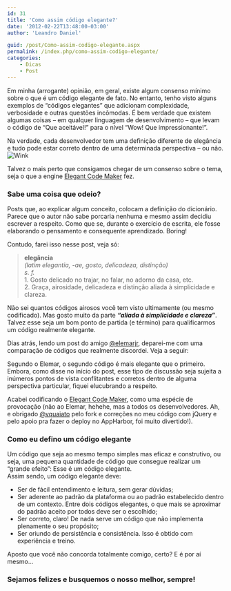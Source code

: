```yaml
---
id: 31
title: 'Como assim código elegante?'
date: '2012-02-22T13:48:00-03:00'
author: 'Leandro Daniel'

guid: /post/Como-assim-codigo-elegante.aspx
permalink: /index.php/como-assim-codigo-elegante/
categories:
    - Dicas
    - Post
---
```


Em minha (arrogante) opinião, em geral, existe algum consenso mínimo sobre o que é um código elegante de fato. No entanto, tenho visto alguns exemplos de “códigos elegantes” que adicionam complexidade, verbosidade e outras questões incômodas. É bem verdade que existem algumas coisas – em qualquer linguagem de desenvolvimento – que levam o código de “Que aceitável!” para o nível “Wow! Que impressionante!”.

Na verdade, cada desenvolvedor tem uma definição diferente de elegância e tudo pode estar correto dentro de uma determinada perspectiva – ou não.   
![Wink](http://www.leandrodaniel.com/editors/tiny_mce_3_4_3_1/plugins/emotions/img/smiley-wink.gif "Wink")

Talvez o mais perto que consigamos chegar de um consenso sobre o tema, seja o que a engine [Elegant Code Maker](http://elegantcodemaker.apphb.com) fez.

### Sabe uma coisa que odeio?

Posts que, ao explicar algum conceito, colocam a definição do dicionário. Parece que o autor não sabe porcaria nenhuma e mesmo assim decidiu escrever a respeito. Como que se, durante o exercício de escrita, ele fosse elaborando o pensamento e consequente aprendizado. Boring!

Contudo, farei isso nesse post, veja só:

> **elegância**   
> *(latim elegantia, -ae, gosto, delicadeza, distinção)*   
> *s. f.*  
> 1\. Gosto delicado no trajar, no falar, no adorno da casa, etc.  
> 2\. Graça, airosidade, delicadeza e distinção aliada à simplicidade e clareza.

Não sei quantos códigos airosos você tem visto ultimamente (ou mesmo codificado). Mas gosto muito da parte ***“aliada à simplicidade e clareza”***. Talvez esse seja um bom ponto de partida (e término) para qualificarmos um código realmente elegante.

Dias atrás, lendo um post do amigo [@elemarjr](http://twitter.com/elemarjr), deparei-me com uma comparação de códigos que realmente discordei. Veja a seguir:

<script src="https://gist.github.com/ldaniel/1885424.js"></script>

Segundo o Elemar, o segundo código é mais elegante que o primeiro. Embora, como disse no início do post, esse tipo de discussão seja sujeita a inúmeros pontos de vista conflitantes e corretos dentro de alguma perspectiva particular, fiquei elucubrando a respeito.

Acabei codificando o [Elegant Code Maker](https://github.com/ldaniel/ElegantCodeMaker), como uma espécie de provocação (não ao Elemar, hehehe, mas a todos os desenvolvedores. Ah, e obrigado [@vquaiato](http://twitter.com/vquaiato) pelo fork e correções no meu código com jQuery e pelo apoio pra fazer o deploy no AppHarbor, foi muito divertido!).

### Como eu defino um código elegante

Um código que seja ao mesmo tempo simples mas eficaz e construtivo, ou seja, uma pequena quantidade de código que consegue realizar um “grande efeito”: Esse é um código elegante.  
Assim sendo, um código elegante deve:

- Ser de fácil entendimento e leitura, sem gerar dúvidas;
- Ser aderente ao padrão da plataforma ou ao padrão estabelecido dentro de um contexto. Entre dois códigos elegantes, o que mais se aproximar do padrão aceito por todos deve ser o escolhido;
- Ser correto, claro! De nada serve um código que não implementa plenamente o seu propósito;
- Ser oriundo de persistência e consistência. Isso é obtido com experiência e treino.

Aposto que você não concorda totalmente comigo, certo? E é por aí mesmo…

### Sejamos felizes e busquemos o nosso melhor, sempre!